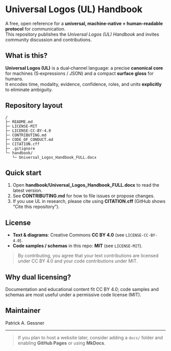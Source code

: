 # Universal Logos (UL) Handbook

A free, open reference for a **universal, machine‑native + human‑readable protocol** for communication.  
This repository publishes the *Universal Logos (UL) Handbook* and invites community discussion and contributions.

## What is this?
**Universal Logos (UL)** is a dual‑channel language: a precise **canonical core** for machines (S‑expressions / JSON) and a compact **surface gloss** for humans.  
It encodes time, modality, evidence, confidence, roles, and units **explicitly** to eliminate ambiguity.

## Repository layout
```
/
├─ README.md
├─ LICENSE-MIT
├─ LICENSE-CC-BY-4.0
├─ CONTRIBUTING.md
├─ CODE_OF_CONDUCT.md
├─ CITATION.cff
├─ .gitignore
└─ handbook/
   └─ Universal_Logos_Handbook_FULL.docx
```

## Quick start
1. Open **handbook/Universal_Logos_Handbook_FULL.docx** to read the latest version.
2. See **CONTRIBUTING.md** for how to file issues or propose changes.
3. If you use UL in research, please cite using **CITATION.cff** (GitHub shows “Cite this repository”).

## License
- **Text & diagrams**: Creative Commons **CC BY 4.0** (see `LICENSE-CC-BY-4.0`).
- **Code samples / schemas** in this repo: **MIT** (see `LICENSE-MIT`).

> By contributing, you agree that your text contributions are licensed under CC BY 4.0 and your code contributions under MIT.

## Why dual licensing?
Documentation and educational content fit CC BY 4.0; code samples and schemas are most useful under a permissive code license (MIT).

## Maintainer
Patrick A. Gessner

---

> If you plan to host a website later, consider adding a `docs/` folder and enabling **GitHub Pages** or using **MkDocs**.
